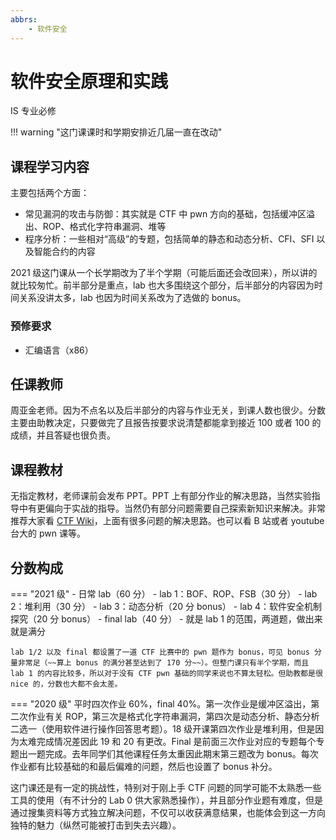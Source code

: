 ```yaml
---
abbrs:
    - 软件安全
---
```


# 软件安全原理和实践
<div class="badges">
<span class="badge is-badge">IS 专业必修</span>
</div>

!!! warning "这门课课时和学期安排近几届一直在改动"

## 课程学习内容

主要包括两个方面：

- 常见漏洞的攻击与防御：其实就是 CTF 中 pwn 方向的基础，包括缓冲区溢出、ROP、格式化字符串漏洞、堆等
- 程序分析：一些相对“高级”的专题，包括简单的静态和动态分析、CFI、SFI 以及智能合约的内容

2021 级这门课从一个长学期改为了半个学期（可能后面还会改回来），所以讲的就比较匆忙。前半部分是重点，lab 也大多围绕这个部分，后半部分的内容因为时间关系没讲太多，lab 也因为时间关系改为了选做的 bonus。

### 预修要求
* 汇编语言（x86）

## 任课教师

周亚金老师。因为不点名以及后半部分的内容与作业无关，到课人数也很少。分数主要由助教决定，只要做完了且报告按要求说清楚都能拿到接近 100 或者 100 的成绩，并且答疑也很负责。

## 课程教材

无指定教材，老师课前会发布 PPT。PPT 上有部分作业的解决思路，当然实验指导中有更偏向于实战的指导。当然仍有部分问题需要自己探索新知识来解决。非常推荐大家看 [CTF Wiki](https://ctf-wiki.org/pwn/linux/user-mode/environment/)，上面有很多问题的解决思路。也可以看 B 站或者 youtube 台大的 pwn 课等。

## 分数构成

=== "2021 级"
    - 日常 lab（60 分）
        - lab 1：BOF、ROP、FSB（30 分）
        - lab 2：堆利用（30 分）
        - lab 3：动态分析（20 分 bonus）
        - lab 4：软件安全机制探究（20 分 bonus）
    - final lab（40 分）
        - 就是 lab 1 的范围，两道题，做出来就是满分

    lab 1/2 以及 final 都设置了一道 CTF 比赛中的 pwn 题作为 bonus，可见 bonus 分量非常足（~~算上 bonus 的满分甚至达到了 170 分~~）。但整门课只有半个学期，而且 lab 1 的内容比较多，所以对于没有 CTF pwn 基础的同学来说也不算太轻松。但助教都是很 nice 的，分数也大都不会太差。
=== "2020 级"
    平时四次作业 60%，final 40%。第一次作业是缓冲区溢出，第二次作业有关 ROP，第三次是格式化字符串漏洞，第四次是动态分析、静态分析二选一（使用软件进行操作回答思考题）。18 级开课第四次作业是堆利用，但是因为太难完成情况差因此 19 和 20 有更改。Final 是前面三次作业对应的专题每个专题出一题完成。去年同学们其他课程任务太重因此期末第三题改为 bonus。每次作业都有比较基础的和最后偏难的问题，然后也设置了 bonus 补分。

这门课还是有一定的挑战性，特别对于刚上手 CTF 问题的同学可能不太熟悉一些工具的使用（有不计分的 Lab 0 供大家熟悉操作），并且部分作业题有难度，但是通过搜集资料等方式独立解决问题，不仅可以收获满意结果，也能体会到这一方向独特的魅力（纵然可能被打击到失去兴趣）。